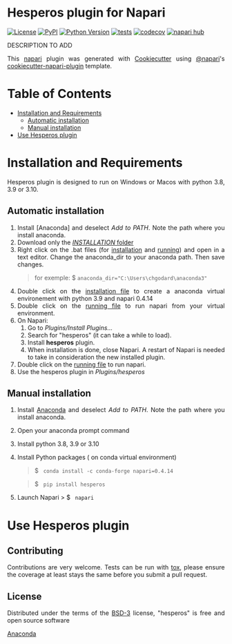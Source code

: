 <div align="justify">
    
# Hesperos plugin for Napari

[![License](https://img.shields.io/pypi/l/hesperos.svg?color=green)](https://github.com/DBC/hesperos/raw/main/LICENSE)
[![PyPI](https://img.shields.io/pypi/v/hesperos.svg?color=green)](https://pypi.org/project/hesperos)
[![Python Version](https://img.shields.io/pypi/pyversions/hesperos.svg?color=green)](https://python.org)
[![tests](https://github.com/DBC/hesperos/workflows/tests/badge.svg)](https://github.com/DBC/hesperos/actions)
[![codecov](https://codecov.io/gh/DBC/hesperos/branch/main/graph/badge.svg)](https://codecov.io/gh/DBC/hesperos)
[![napari hub](https://img.shields.io/endpoint?url=https://api.napari-hub.org/shields/hesperos)](https://napari-hub.org/plugins/hesperos)

DESCRIPTION TO ADD

This [napari] plugin was generated with [Cookiecutter] using [@napari]'s [cookiecutter-napari-plugin] template.

# Table of Contents
- [Installation and Requirements](#installation-and-requirements)
    * [Automatic installation](#automatic-installation)
    * [Manual installation](#manual-installation)
- [Use Hesperos plugin](#use-hesperos-plugin)

    
# Installation and Requirements
Hesperos plugin is designed to run on Windows or Macos with python 3.8, 3.9 or 3.10.
     
## Automatic installation
1. Install [Anaconda] and deselect *Add to PATH*. Note the path where you install anaconda.
2. Download only the [*INSTALLATION* folder](/INSTALLATION)
3. Right click on the .bat files (for [installation](/INSTALLATION/run_hesperos.bat) and [running](/INSTALLATION/run_hesperos.bat)) and open in a text editor. Change the anaconda_dir to your anaconda path. Then save changes.
    > for exemple: $ `anaconda_dir="C:\Users\chgodard\anaconda3" ` 
4. Double click on the [installation file](/INSTALLATION/install_hesperos_env.bat) to create a anaconda virtual environement with python 3.9 and napari 0.4.14
5. Double click on the [running file](/INSTALLATION/run_hesperos.bat) to run napari from your virtual environment.
6. On Napari: 
    1. Go to *Plugins/Install Plugins...*
    2. Search for "hesperos" (it can take a while to load).
    3. Install **hesperos** plugin.
    4. When installation is done, close Napari. A restart of Napari is needed to take in consideration the new installed plugin.
7. Double click on the [running file](/INSTALLATION/run_hesperos.bat) to run napari.
8. Use the hesperos plugin in *Plugins/hesperos*

## Manual installation
1. Install [Anaconda](https://www.anaconda.com/products/distribution#Downloads) and deselect *Add to PATH*. Note the path where you install anaconda.
2. Open your anaconda prompt command
3. Install python 3.8, 3.9 or 3.10
4. Install Python packages ( on conda virtual environment)
    > $ ` conda install -c conda-forge napari=0.4.14`
    
    > $ ` pip install hesperos`                            
5. Launch Napari > $ ` napari`

    
# Use Hesperos plugin
    
    
## Contributing

Contributions are very welcome. Tests can be run with [tox], please ensure
the coverage at least stays the same before you submit a pull request.

## License

Distributed under the terms of the [BSD-3] license,
"hesperos" is free and open source software

[napari]: https://github.com/napari/napari
[Cookiecutter]: https://github.com/audreyr/cookiecutter
[@napari]: https://github.com/napari
[BSD-3]: http://opensource.org/licenses/BSD-3-Clause
[cookiecutter-napari-plugin]: https://github.com/napari/cookiecutter-napari-plugin

[tox]: https://tox.readthedocs.io/en/latest/
[pip]: https://pypi.org/project/pip/
[PyPI]: https://pypi.org/
    
[Anaconda](https://www.anaconda.com/products/distribution#Downloads)
